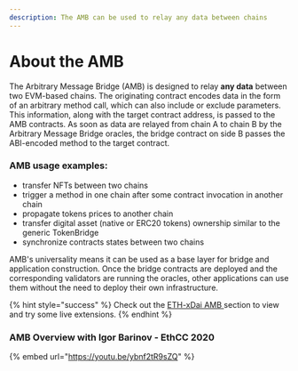 ```yaml
---
description: The AMB can be used to relay any data between chains
---
```


# About the AMB

The Arbitrary Message Bridge \(AMB\) is designed to relay **any data** between two EVM-based chains. The originating contract encodes data in the form of an arbitrary method call, which can also include or exclude parameters. This information, along with the target contract address, is passed to the AMB contracts. As soon as data are relayed from chain A to chain B by the Arbitrary Message Bridge oracles, the bridge contract on side B passes the ABI-encoded method to the target contract.

### **AMB usage examples:**

* transfer NFTs between two chains
* trigger a method in one chain after some contract invocation in another chain
* propagate tokens prices to another chain
* transfer digital asset \(native or ERC20 tokens\) ownership similar to the generic TokenBridge
* synchronize contracts states between two chains

AMB's universality means it can be used as a base layer for bridge and application construction. Once the bridge contracts are deployed and the corresponding validators are running the oracles, other applications can use them without the need to deploy their own infrastructure.

{% hint style="success" %}
Check out the [ETH-xDai AMB ](../eth-xdai-amb-bridge/about-the-eth-xdai-amb.md)section to view and try some live extensions.
{% endhint %}

### AMB Overview with Igor Barinov - EthCC 2020

{% embed url="https://youtu.be/ybnf2tR9sZQ" %}



